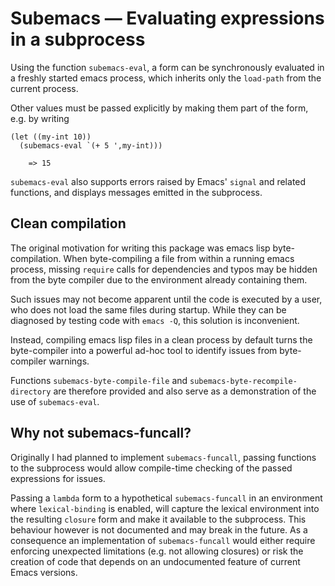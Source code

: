 # Subemacs — Evaluating expressions in a subprocess

Using the function `subemacs-eval`, a form can be synchronously
evaluated in a freshly started emacs process, which inherits only
the `load-path` from the current process. 

Other values must be passed explicitly by making them part of the
form, e.g. by writing 

    (let ((my-int 10))
      (subemacs-eval `(+ 5 ',my-int)))
        
        => 15

`subemacs-eval` also supports errors raised by Emacs' `signal` and
related functions, and displays messages emitted in the subprocess. 



## Clean compilation

The original motivation for writing this package was emacs lisp
byte-compilation. When byte-compiling a file from within a running
emacs process, missing `require` calls for dependencies and typos
may be hidden from the byte compiler due to the environment already
containing them. 

Such issues may not become apparent until the code is executed by a
user, who does not load the same files during startup. While they
can be diagnosed by testing code with `emacs -Q`, this solution is
inconvenient. 

Instead, compiling emacs lisp files in a clean process by default
turns the byte-compiler into a powerful ad-hoc tool to identify
issues from byte-compiler warnings. 

Functions `subemacs-byte-compile-file` and
`subemacs-byte-recompile-directory` are therefore provided and also
serve as a demonstration of the use of `subemacs-eval`.



## Why not subemacs-funcall?

Originally I had planned to implement `subemacs-funcall`, passing
functions to the subprocess would allow compile-time checking of
the passed expressions for issues. 

Passing a `lambda` form to a hypothetical `subemacs-funcall` in an
environment where `lexical-binding` is enabled, will capture the
lexical environment into the resulting `closure` form and make it
available to the subprocess. This behaviour however is not
documented and may break in the future. As a consequence an
implementation of `subemacs-funcall` would either require enforcing
unexpected limitations (e.g. not allowing closures) or risk the
creation of code that depends on an undocumented feature of current
Emacs versions.
